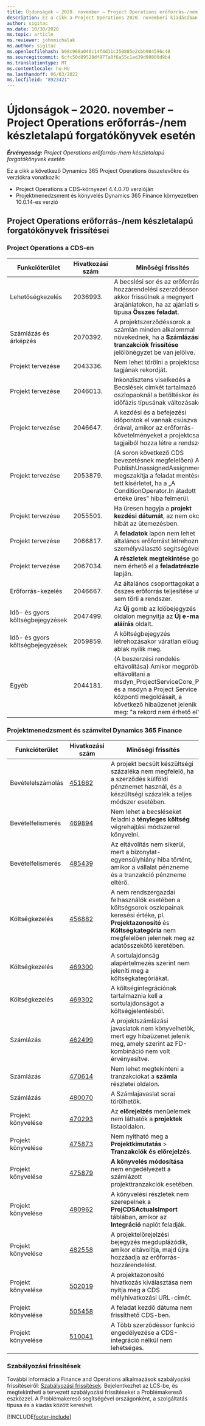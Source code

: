```yaml
---
title: Újdonságok – 2020. november – Project Operations erőforrás-/nem készletalapú forgatókönyvek esetén
description: Ez a cikk a Project Operations 2020. novemberi kiadásában elérhető minőségi frissítésekről nyújt tájékoztatást erőforrás-/nem készletalapú forgatókönyvekhez.
author: sigitac
ms.date: 10/30/2020
ms.topic: article
ms.reviewer: johnmichalak
ms.author: sigitac
ms.openlocfilehash: b98c968a040c14f4d11c350885e2cbb984596c48
ms.sourcegitcommit: 6cfc50d89528df977a8f6a55c1ad39d99800d9b4
ms.translationtype: MT
ms.contentlocale: hu-HU
ms.lasthandoff: 06/03/2022
ms.locfileid: "8923421"
---
```

# <a name="whats-new-november-2020---project-operations-for-resourcenon-stocked-based-scenarios"></a>Újdonságok – 2020. november – Project Operations erőforrás-/nem készletalapú forgatókönyvek esetén

_**Érvényesség:** Project Operations erőforrás-/nem készletalapú forgatókönyvek esetén_

Ez a cikk a következő Dynamics 365 Project Operations összetevőkre és verziókra vonatkozik:

- Project Operations a CDS-környezet 4.4.0.70 verzióján
- Projektmenedzsment és könyvelés Dynamics 365 Finance környezetben 10.0.14-es verzió

## <a name="updates-to-project-operations-for-resource-non-stocked-based-scenarios"></a>Project Operations erőforrás-/nem készletalapú forgatókönyvek frissítései

### <a name="project-operations-on-cds"></a>Project Operations a CDS-en

| Funkcióterület                 | Hivatkozási szám | Minőségi frissítés                                                                                                                                                                    |
|------------------------------|------------------|-----------------------------------------------------------------------------------------------------------------------------------------------------------------------------------|
|   Lehetőségkezelés       | 2036993.          | A becslési sor és az erőforrás-hozzárendelési szerződéssorok akkor frissülnek a megnyert árajánlatokon, ha az ajánlati sor típusa **Összes feladat**.                                                 |
| Számlázás és árképzés          | 2070392.          | A projektszerződéssorok a számlán minden alkalommal növekednek, ha a **Számlázási tranzakciók frissítése** jelölőnégyzet be van jelölve.                                                                         |
| Projekt tervezése             | 2043336.          | Nem lehet törölni a projektcsapat tagjának rekordját.                                                                                                                                  |
| Projekt tervezése             | 2046013.          | Inkonzisztens viselkedés a Becslések címkét tartalmazó oszlopaoknál a betöltéskor és az időfázis típusának változásakor.                                                                                   |
| Projekt tervezése             | 2046647.          | A kezdési és a befejezési időpontok el vannak csúszva egy órával, amikor az erőforrás-követelményeket a projektcsapat tagjaiból hozza létre a rendszer.                                                                      |
| Projekt tervezése             | 2053879.          | (A soron következő CDS bevezetésnek megfelelően) A PublishUnassignedAssignments megszakítja a feladat mentésére tett kísérletet, ha a „A ConditionOperator.In átadott értéke üres” hiba felmerül.                       |
| Projekt tervezése             | 2055501.          | Ha üresen hagyja a **projekt kezdési dátumát**, az nem okoz hibát az ütemezésben.                                                                                                      |
| Projekt tervezése             | 2066817.          | A **feladatok** lapon nem lehet általános erőforrást létrehozni a személyválasztó segítségével.                                                                                                   |
| Projekt tervezése             | 2067034.          | **A részletek megtekintése** gomb nem érhető el a **feladatrészletek** lapján.                                                                                                       |
| Erőforrás-kezelés          | 2046667.          | Az általános csoporttagokat az összes erőforrás teljesítése után sem törli a rendszer.                                                                                                    |
| Idő- és gyors költségbejegyzések | 2047499.          | Az **Új** gomb az Időbejegyzés oldalon megnyitja az **Új e-mail-aláírás** oldalt.                                                                                               |
| Idő- és gyors költségbejegyzések | 2059859.          | A költségbejegyzés létrehozásakor váratlan előugró ablak nyílik meg.                                                                                                                         |
| Egyéb                        | 2044181.          | (A beszerzési rendelés eltávolítása) Amikor megpróbálja eltávolítani a msdyn_ProjectServiceCore_Patch és a msdyn a Project Service központi megoldásait, a következő hibaüzenet jelenik meg: "a rekord nem érhető el".  |

### <a name="project-management-and-accounting-in-dynamics-365-finance"></a>Projektmenedzsment és számvitel Dynamics 365 Finance

| Funkcióterület        | Hivatkozási szám | Minőségi frissítés                                                                                                                                                            |
|---------------------|------------------|---------------------------------------------------------------------------------------------------------------------------------------------------------------------------|
| Bevételelszámolás | [451662](https://fix.lcs.dynamics.com/Issue/Details/?bugId=451662)           | A projekt becsült készültségi százaléka nem megfelelő, ha a szerződés külföldi pénznemet használ, és a készültségi százalék a teljes módszer esetében.                     |
| Bevételfelismerés | [469894](https://fix.lcs.dynamics.com/Issue/Details/?bugId=469894)           | Nem lehet a becsléseket feladni a **tényleges költség** végrehajtási módszerrel könyvelni.                                                                                                    |
| Bevételfelismerés | [485439](https://fix.lcs.dynamics.com/Issue/Details/?bugId=485439)           | Az eltávolítás nem sikerül, mert a bizonylat-egyensúlyhiány hiba történt, amikor a vállalat pénzneme és a tranzakció pénzneme eltérő.                                              |
| Költségkezelés  | [456882](https://fix.lcs.dynamics.com/Issue/Details/?bugId=456822)           | A nem rendszergazdai felhasználók esetében a költségsorok oszlopainak keresési értéke, pl. **Projektazonosító** és **Költségkategória** nem megfelelően jelennek meg az adatösszekötő keretében. |
| Költségkezelés  | [469300](https://fix.lcs.dynamics.com/Issue/Details/?bugId=469300)           | A sortulajdonság alapértelmezés szerint nem jeleníti meg a költségkategóriákat.                                                                                                         |
| Költségkezelés  | [469302](https://fix.lcs.dynamics.com/Issue/Details/?bugId=469302)           | A költségintegrációnak tartalmaznia kell a sortulajdonságot a költségjelentésből.                                                                                             |
| Számlázás           | [462499](https://fix.lcs.dynamics.com/Issue/Details/?bugId=462499)           | A projektszámlázási javaslatok nem könyvelhetők, mert egy hibaüzenet jelenik meg, amely szerint az FD-kombináció nem volt érvényesítve.                                                    |
| Számlázás           | [470614](https://fix.lcs.dynamics.com/Issue/Details/?bugId=470614)           | Nem lehet megtekinteni a tranzakciókat a **számla** részletei oldalon.                                                                                                              |
| Számlázás           | [480070](https://fix.lcs.dynamics.com/Issue/Details/?bugId=480070)           | A Számlajavaslat sorai törölhetők.                                                                                                                                  |
| Projekt könyvelése  | [470293](https://fix.lcs.dynamics.com/Issue/Details/?bugId=470293)           | Az **előrejelzés** menüelemek nem láthatók a **projektek** listaoldalon.                                                                                                   |
| Projekt könyvelése  | [475873](https://fix.lcs.dynamics.com/Issue/Details/?bugId=475873)           | Nem nyitható meg a **Projektkimutatás**   > **Tranzakciók és előrejelzés**.                                                                                                       |
| Projekt könyvelése  | [475879](https://fix.lcs.dynamics.com/Issue/Details/?bugId=475879)           | **A könyvelés módosítása** nem engedélyezett a számlázott projekttranzakciók esetében.                                                                                                  |
| Projekt könyvelése  | [480962](https://fix.lcs.dynamics.com/Issue/Details/?bugId=480962)           | A könyvelési részletek nem szerepelnek a **ProjCDSActualsImport** táblában, amikor az **Integráció** naplót feladják.                                                  |
| Projekt könyvelése  | [482558](https://fix.lcs.dynamics.com/Issue/Details/?bugId=482558)           | A projektelőrejelzési bejegyzés megduplázódik, amikor eltávolítja, majd újra hozzáadja az erőforrás-hozzárendelést.                                                                            |
| Projekt könyvelése  | [502019](https://fix.lcs.dynamics.com/Issue/Details/?bugId=502019)           | A projektazonosító hivatkozás kiválasztása nem nyitja meg a CDS mélyhivatkozási URL-címét.                                                                                                         |
| Projekt könyvelése  | [505458](https://fix.lcs.dynamics.com/Issue/Details/?bugId=505458)           | A feladat kezdő dátuma nem frissíthető CDS-ben.                                                                                                                           |
| Projekt könyvelése  | [510041](https://fix.lcs.dynamics.com/Issue/Details/?bugId=510041)           | A Több szerződéssor funkció engedélyezése a CDS-integráció nélkül nem lehetséges.                                                                                   |

### <a name="regulatory-updates"></a>Szabályozási frissítések
További információ a Finance and Operations alkalmazások szabályozási frissítéseiről: [Szabályozási frissítések](/dynamics365/finance/localizations/regulatory-updates). Bejelentkezhet az LCS-be, és megtekintheti a tervezett szabályozási frissítéseket a Problémakereső eszközzel. A Problémakereső segítségével országonként, a szolgáltatás típusa és a kiadás között kereshet.


[!INCLUDE[footer-include](../includes/footer-banner.md)]